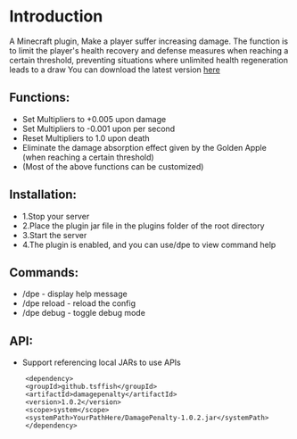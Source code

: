 # Introduction

A Minecraft plugin, Make a player suffer increasing damage.
The function is to limit the player's health recovery and defense measures when reaching a certain threshold, preventing 
situations where unlimited health regeneration leads to a draw
You can download the latest version [here](https://www.spigotmc.org/resources/damage-penalty.115162/)

## Functions:
- Set Multipliers to +0.005 upon damage
- Set Multipliers to -0.001 upon per second
- Reset Multipliers to 1.0 upon death
- Eliminate the damage absorption effect given by the Golden Apple (when reaching a certain threshold)
- (Most of the above functions can be customized)

## Installation:
- 1.Stop your server
- 2.Place the plugin jar file in the plugins folder of the root directory
- 3.Start the server
- 4.The plugin is enabled, and you can use/dpe to view command help

## Commands:
- /dpe - display help message
- /dpe reload - reload the config
- /dpe debug - toggle debug mode

## API:
- Support referencing local JARs to use APIs
```plaintext
	<dependency>
	<groupId>github.tsffish</groupId>
	<artifactId>damagepenalty</artifactId>
	<version>1.0.2</version>
	<scope>system</scope>
	<systemPath>YourPathHere/DamagePenalty-1.0.2.jar</systemPath>
	</dependency>
```